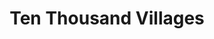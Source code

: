 ---
title: "Ten Thousand Villages"
url: /fort-collins/ten-thousand-villages/
shop: Raumausstattung
---